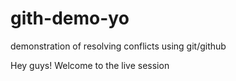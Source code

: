 # gith-demo-yo
demonstration of resolving conflicts using git/github

Hey guys! Welcome to the live session
